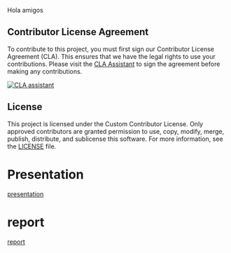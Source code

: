 Hola amigos

## Contributor License Agreement
To contribute to this project, you must first sign our Contributor License Agreement (CLA). This ensures that 
we have the legal rights to use your contributions. Please visit the [CLA Assistant](https://cla-assistant.io/chemsodev/Hak_Dari-app) 
to sign the agreement before making any contributions.

[![CLA assistant](https://cla-assistant.io/readme/badge/chemsodev/Hak_Dari-app)](https://cla-assistant.io/chemsodev/Hak_Dari-app)

## License
This project is licensed under the Custom Contributor License. Only approved contributors are granted permission 
to use, copy, modify, merge, publish, distribute, and sublicense this software. For more information, see the 
[LICENSE](./LICENSE.txt) file.

# Presentation 
[presentation](https://www.canva.com/design/DAGF-pa3_S4/uxGe03O4zGjDtNg7XfwRlw/edit?utm_content=DAGF-pa3_S4&utm_campaign=designshare&utm_medium=link2&utm_source=sharebutton)

# report 
[report](https://www.canva.com/design/DAGFh_XT-qw/Mjw0qgLEsB6JCybB56AOxg/edit?utm_content=DAGFh_XT-qw&utm_campaign=designshare&utm_medium=link2&utm_source=sharebutton)
